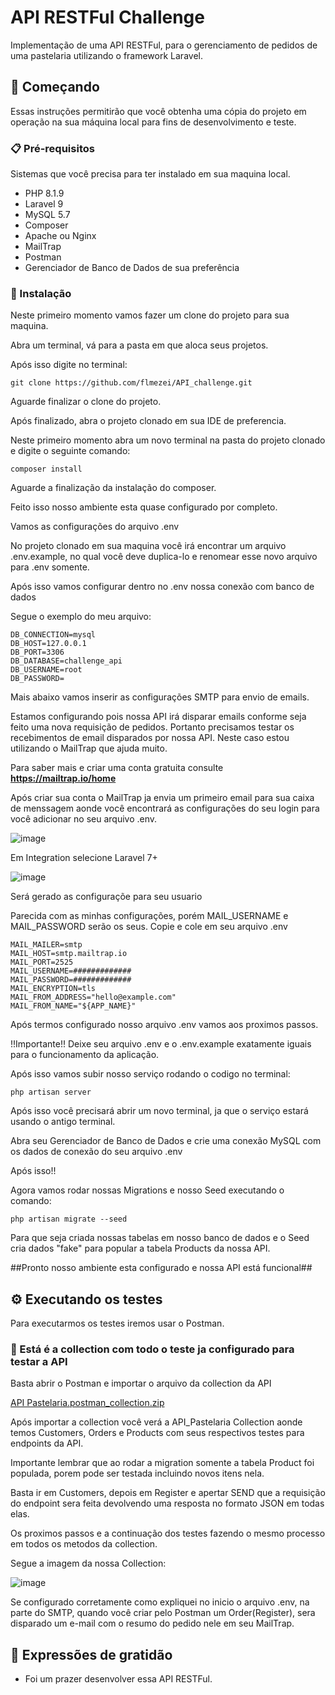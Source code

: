 # API RESTFul Challenge

Implementação de uma API RESTFul, para o gerenciamento de pedidos de uma pastelaria utilizando o framework Laravel.

## 🚀 Começando

Essas instruções permitirão que você obtenha uma cópia do projeto em operação na sua máquina local para fins de desenvolvimento e teste.

### 📋 Pré-requisitos

Sistemas que você precisa para ter instalado em sua maquina local.


 - PHP 8.1.9
 - Laravel 9
 - MySQL 5.7
 - Composer
 - Apache ou Nginx
 - MailTrap
 - Postman
 - Gerenciador de Banco de Dados de sua preferência


### 🔧 Instalação

Neste primeiro momento vamos fazer um clone do projeto para sua maquina.

Abra um terminal, vá para a pasta em que aloca seus projetos.

Após isso digite no terminal:

```
git clone https://github.com/flmezei/API_challenge.git
```

Aguarde finalizar o clone do projeto.

Após finalizado, abra o projeto clonado em sua IDE de preferencia.

Neste primeiro momento abra um novo terminal na pasta do projeto clonado e digite o seguinte comando:

```
composer install
```
Aguarde a finalização da instalação do composer.

Feito isso nosso ambiente esta quase configurado por completo.

Vamos as configurações do arquivo .env

No projeto clonado em sua maquina você irá encontrar um arquivo .env.example, no qual você deve duplica-lo e renomear esse novo arquivo para .env somente.

Após isso vamos configurar dentro no .env nossa conexão com banco de dados

Segue o exemplo do meu arquivo:

```
DB_CONNECTION=mysql
DB_HOST=127.0.0.1
DB_PORT=3306
DB_DATABASE=challenge_api
DB_USERNAME=root
DB_PASSWORD=
```

Mais abaixo vamos inserir as configurações SMTP para envio de emails.

Estamos configurando pois nossa API irá disparar emails conforme seja feito uma nova requisição de pedidos.
Portanto precisamos testar os recebimentos de email disparados por nossa API.
Neste caso estou utilizando o MailTrap que ajuda muito.

Para saber mais e criar uma conta gratuita consulte **https://mailtrap.io/home**

Após criar sua conta o MailTrap ja envia um primeiro email para sua caixa de menssagem aonde você encontrará as configurações 
do seu login para você adicionar no seu arquivo .env.

![image](https://user-images.githubusercontent.com/96137765/213336653-d7a84723-5dc6-4034-a719-a4ffeab88292.png)


Em Integration selecione Laravel 7+

![image](https://user-images.githubusercontent.com/96137765/213337104-b2a10329-c7e3-4d22-b4e8-cd62c8d1a086.png)


Será gerado as configuraçõe para seu usuario

Parecida com as minhas configurações, porém MAIL_USERNAME e
MAIL_PASSWORD serão os seus. Copie e cole em seu arquivo .env

```
MAIL_MAILER=smtp
MAIL_HOST=smtp.mailtrap.io
MAIL_PORT=2525
MAIL_USERNAME=#############
MAIL_PASSWORD=#############
MAIL_ENCRYPTION=tls
MAIL_FROM_ADDRESS="hello@example.com"
MAIL_FROM_NAME="${APP_NAME}"
```

Após termos configurado nosso arquivo .env vamos aos proximos passos.

!!Importante!! Deixe seu arquivo .env e o .env.example exatamente iguais para o funcionamento da aplicação.

Após isso vamos subir nosso serviço rodando o codigo no terminal:

```
php artisan server
```
Após isso você precisará abrir um novo terminal, ja que o serviço estará usando o antigo terminal.

Abra seu Gerenciador de Banco de Dados e crie uma conexão MySQL com os dados de conexão do seu arquivo .env

Após isso!!

Agora vamos rodar nossas Migrations e nosso Seed executando o comando:

```
php artisan migrate --seed
```
Para que seja criada nossas tabelas em nosso banco de dados e o Seed cria dados "fake" para popular a tabela Products da nossa API.


##Pronto nosso ambiente esta configurado e nossa API está funcional##


## ⚙️ Executando os testes

Para executarmos os testes iremos usar o Postman.

### 🔩 Está é a collection com todo o teste ja configurado para testar a API 

Basta abrir o Postman e importar o arquivo da collection da API

[API Pastelaria.postman_collection.zip](https://github.com/flmezei/API_challenge/files/10452899/API.Pastelaria.postman_collection.zip)

Após importar a collection você verá a API_Pastelaria Collection aonde temos Customers, Orders e Products com seus respectivos testes para endpoints da API.

Importante lembrar que ao rodar a migration somente a tabela Product foi populada, porem pode ser testada incluindo novos itens nela.

Basta ir em Customers, depois em Register e apertar SEND que a requisição do endpoint sera feita devolvendo uma resposta no formato JSON em todas elas.

Os proximos passos e a continuação dos testes fazendo o mesmo processo em todos os metodos da collection.

Segue a imagem da nossa Collection:

![image](https://user-images.githubusercontent.com/96137765/213339774-677a75b3-c812-4d16-a546-dcb170961d2d.png)


Se configurado corretamente como expliquei no inicio o arquivo .env, na parte do SMTP, quando você criar pelo Postman um Order(Register), sera disparado um 
e-mail com o resumo do pedido nele em seu MailTrap.


## 🎁 Expressões de gratidão

* Foi um prazer desenvolver essa API RESTFul.
